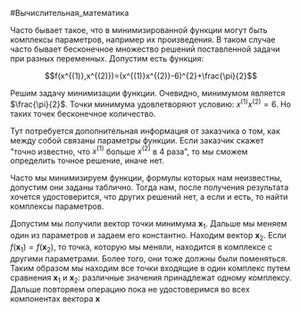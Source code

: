 #Вычислительная_математика 

Часто бывает такое, что в минимизированной функции могут быть комплексы параметров, например их произведения. В таком случае часто бывает бесконечное множество решений поставленной задачи при разных переменных. 
Допустим есть функция:

$$f(x^{(1)},x^{(2)})=(x^{(1)}x^{(2)}-6)^{2}+\frac{\pi}{2}$$

Решим задачу минимизации функции. Очевидно, минимумом является $\frac{\pi}{2}$. Точки минимума удовлетворяют условию: $x^{(1)}x^{(2)}=6$. Но таких точек бесконечное количество.

Тут потребуется дополнительная информация от заказчика о том, как между собой связаны параметры функции. Если заказчик скажет "точно известно, что $x^{(1)}$ больше $x^{(2)}$ в 4 раза", то мы сможем определить точное решение, иначе нет.

Часто мы минимизируем функции, формулы которых нам неизвестны, допустим они заданы таблично. Тогда нам, после получения результата хочется удостоверится, что других решений нет, а если и есть, то найти комплексы параметров.

Допустим мы получили вектор точки минимума $\mathbf{x}_{1}$. Дальше мы меняем один из параметров и задаем его константно. Находим вектор $\mathbf{x}_{2}$. Если $f(\mathbf{x}_{1}) = f(\mathbf{x}_{2})$, то точка, которую мы меняли, находится в комплексе с другими параметрами. Более того, они тоже должны были поменяться. Таким образом мы находим все точки входящие в один комплекс путем сравнения $\mathbf{x}_{1}$ и $\mathbf{x}_{2}$: различные значения принадлежат одному комплексу.
Дальше повторяем операцию пока не удостоверимся во всех компонентах вектора $\mathbf{x}$
